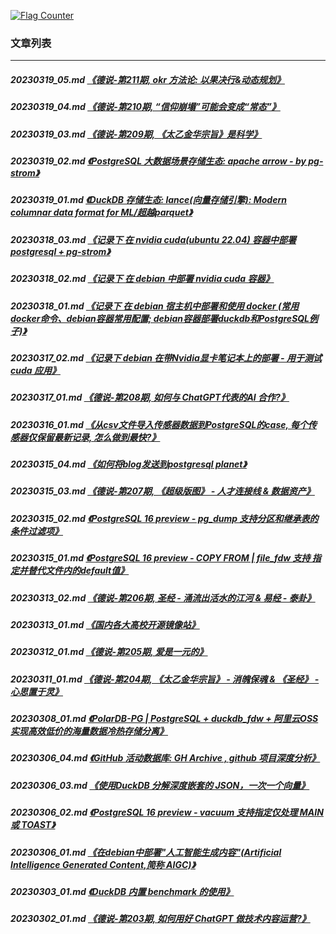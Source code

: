<a rel="nofollow" href="http://info.flagcounter.com/h9V1"  ><img src="http://s03.flagcounter.com/count/h9V1/bg_FFFFFF/txt_000000/border_CCCCCC/columns_2/maxflags_12/viewers_0/labels_0/pageviews_0/flags_0/"  alt="Flag Counter"  border="0"  ></a>  
  
### 文章列表  
----  
##### 20230319_05.md   [《德说-第211期, okr 方法论: 以果决行&动态规划》](20230319_05.md)  
##### 20230319_04.md   [《德说-第210期, “信仰崩塌”可能会变成“常态”》](20230319_04.md)  
##### 20230319_03.md   [《德说-第209期, 《太乙金华宗旨》是科学》](20230319_03.md)  
##### 20230319_02.md   [《PostgreSQL 大数据场景存储生态: apache arrow - by pg-strom》](20230319_02.md)  
##### 20230319_01.md   [《DuckDB 存储生态: lance(向量存储引擎): Modern columnar data format for ML/超越parquet》](20230319_01.md)  
##### 20230318_03.md   [《记录下 在 nvidia cuda(ubuntu 22.04) 容器中部署 postgresql + pg-strom》](20230318_03.md)  
##### 20230318_02.md   [《记录下 在 debian 中部署 nvidia cuda 容器》](20230318_02.md)  
##### 20230318_01.md   [《记录下 在 debian 宿主机中部署和使用 docker (常用docker命令、debian容器常用配置; debian容器部署duckdb和PostgreSQL例子)》](20230318_01.md)  
##### 20230317_02.md   [《记录下 debian 在带Nvidia显卡笔记本上的部署 - 用于测试 cuda 应用》](20230317_02.md)  
##### 20230317_01.md   [《德说-第208期, 如何与 ChatGPT代表的AI 合作?》](20230317_01.md)  
##### 20230316_01.md   [《从csv文件导入传感器数据到PostgreSQL的case, 每个传感器仅保留最新记录, 怎么做到最快?》](20230316_01.md)  
##### 20230315_04.md   [《如何将blog发送到postgresql planet》](20230315_04.md)  
##### 20230315_03.md   [《德说-第207期, 《超级版图》 - 人才连接线 & 数据资产》](20230315_03.md)  
##### 20230315_02.md   [《PostgreSQL 16 preview - pg_dump 支持分区和继承表的条件过滤项》](20230315_02.md)  
##### 20230315_01.md   [《PostgreSQL 16 preview - COPY FROM | file_fdw 支持 指定并替代文件内的default值》](20230315_01.md)  
##### 20230313_02.md   [《德说-第206期, 圣经 - 涌流出活水的江河 & 易经 - 泰卦》](20230313_02.md)  
##### 20230313_01.md   [《国内各大高校开源镜像站》](20230313_01.md)  
##### 20230312_01.md   [《德说-第205期, 爱是一元的》](20230312_01.md)  
##### 20230311_01.md   [《德说-第204期, 《太乙金华宗旨》 - 消魄保魂 & 《圣经》 - 心思置于灵》](20230311_01.md)  
##### 20230308_01.md   [《PolarDB-PG | PostgreSQL + duckdb_fdw + 阿里云OSS 实现高效低价的海量数据冷热存储分离》](20230308_01.md)  
##### 20230306_04.md   [《GitHub 活动数据库: GH Archive , github 项目深度分析》](20230306_04.md)  
##### 20230306_03.md   [《使用DuckDB 分解深度嵌套的 JSON，一次一个向量》](20230306_03.md)  
##### 20230306_02.md   [《PostgreSQL 16 preview - vacuum 支持指定仅处理 MAIN 或 TOAST》](20230306_02.md)  
##### 20230306_01.md   [《在debian中部署"人工智能生成内容"(Artificial Intelligence Generated Content,简称 AIGC)》](20230306_01.md)  
##### 20230303_01.md   [《DuckDB 内置 benchmark 的使用》](20230303_01.md)  
##### 20230302_01.md   [《德说-第203期, 如何用好 ChatGPT 做技术内容运营?》](20230302_01.md)  
